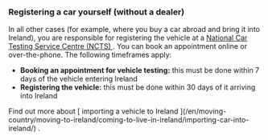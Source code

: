 ###  Registering a car yourself (without a dealer)

In all other cases (for example, where you buy a car abroad and bring it into
Ireland), you are responsible for registering the vehicle at a [ National Car
Testing Service Centre (NCTS) ](https://www.ncts.ie/) . You can book an
appointment online or over-the-phone. The following timeframes apply:

  * **Booking an appointment for vehicle testing:** this must be done within 7 days of the vehicle entering Ireland 
  * **Registering the vehicle:** this must be done within 30 days of it arriving into Ireland 

Find out more about [ importing a vehicle to Ireland ](/en/moving-
country/moving-to-ireland/coming-to-live-in-ireland/importing-car-into-
ireland/) .
